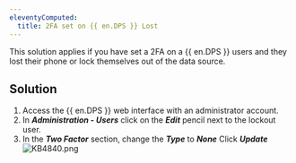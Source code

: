 ```yaml
---
eleventyComputed:
  title: 2FA set on {{ en.DPS }} Lost
---
```

This solution applies if you have set a 2FA on a {{ en.DPS }} users and they lost their phone or lock themselves out of the data source.
## Solution
1. Access the {{ en.DPS }} web interface with an administrator account.
1. In ***Administration - Users*** click on the ***Edit*** pencil next to the lockout user.
1. In the ***Two Factor*** section, change the ***Type*** to ***None*** Click ***Update***  
![KB4840.png](/img/en/kb/KB4840.png)
